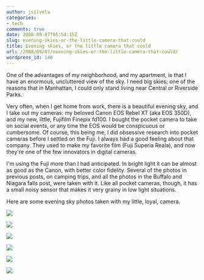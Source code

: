 ```yaml
---
author: jsilvela
categories:
- tech
comments: true
date: 2008-09-07T05:54:15Z
slug: evening-skies-or-the-little-camera-that-could
title: Evening skies, or the little camera that could
url: /2008/09/07/evening-skies-or-the-little-camera-that-could/
wordpress_id: 146
---
```


One of the advantages of my neighborhood, and my apartment, is that I have an enormous, uncluttered view of the sky. I need big skies; one of the reasons that in Manhattan, I could only stand living near Central or Riverside Parks.

Very often, when I get home from work, there is a beautiful evening sky, and I take out my cameras: my beloved Canon EOS Rebel XT (aka EOS 350D), and my new, little, Fujifilm Finepix fd100. I bought the pocket camera to take on social events, or any time the EOS would be conspicuous or cumbersome. Of course, this being me, I did obsessive research into pocket cameras before I settled on the Fuji. I always had a good feeling about that company. They used to make my favorite film (Fuji Superia Reala), and now they're one of the few innovators in digital cameras.

I'm using the Fuji more than I had anticipated. In bright light it can be almost as good as the Canon, with better color fidelity. Several of the photos in previous posts, on camping trips, and all the photos in the Buffalo and Niagara falls post, were taken with it. Like all pocket cameras, though, it has a small noisy sensor that makes it very grainy in low light situations.

Here are some evening sky photos taken with my little, loyal, camera.

[![](http://jsilvela.smugmug.com/photos/365989622_jwDjJ-S.jpg)](http://jsilvela.smugmug.com/photos/365989622_jwDjJ-XL.jpg)

[![](http://jsilvela.smugmug.com/photos/367820518_VgudS-S.jpg)](http://jsilvela.smugmug.com/photos/367820518_VgudS-XL.jpg)

[![](http://jsilvela.smugmug.com/photos/367821716_yP9GT-S.jpg)](http://jsilvela.smugmug.com/photos/367821716_yP9GT-XL.jpg)

[![](http://jsilvela.smugmug.com/photos/357066423_pAjRG-S.jpg)](http://jsilvela.smugmug.com/photos/357066423_pAjRG-XL.jpg)

[![](http://jsilvela.smugmug.com/photos/352086734_3MhxD-S.jpg)](http://jsilvela.smugmug.com/photos/352086734_3MhxD-XL.jpg)

[![](http://jsilvela.smugmug.com/photos/352085858_yh9Wf-S.jpg)](http://jsilvela.smugmug.com/photos/352085858_yh9Wf-XL.jpg)

